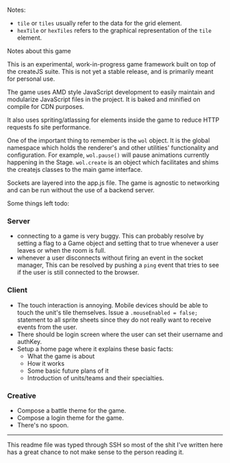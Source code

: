 Notes:

- `tile` or `tiles` usually refer to the data for the grid element.
- `hexTile` or `hexTiles` refers to the graphical representation of the `tile` element.

Notes about this game

This is an experimental, work-in-progress game framework built on top of the createJS suite.  This is not yet a stable release, and is primarily meant for personal use.

The game uses AMD style JavaScript development to easily maintain and modularize JavaScript files in the project. It is baked and minified on compile for CDN purposes.

It also uses spriting/atlassing for elements inside the game to reduce HTTP requests fo site performance.

One of the important thing to remember is the `wol` object. It is the global namespace which holds the renderer's and other utilities' functionality and configuration. For example,
`wol.pause()` will pause animations currently happening in the Stage. `wol.create` is an object which facilitates and shims the createjs classes to the main game interface.

Sockets are layered into the app.js file. The game is agnostic to networking and can be run without the use of a backend server. 


Some things left todo:

### Server
- connecting to a game is very buggy. This can probably resolve by setting a flag to a Game object and setting that to true whenever a user leaves or when the room is full.
- whenever a user disconnects without firing an event in the socket manager, This can be resolved by pushing a `ping` event that tries to see if the user is still connected to the browser.

### Client
- The touch interaction is annoying. Mobile devices should be able to touch the unit's tile themselves. Issue a `.mouseEnabled = false;` statement to all sprite sheets since they do not really want to receive events from the user.
- There should be login screen where the user can set their username and authKey.
- Setup a home page where it explains these basic facts:
    - What the game is about
    - How it works
    - Some basic future plans of it
    - Introduction of units/teams and their specialties.

### Creative
- Compose a battle theme for the game.
- Compose a login theme for the game.
- There's no spoon.

* * *

This readme file was typed through SSH so most of the shit I've written here has a great chance to not make sense to the person reading it.
